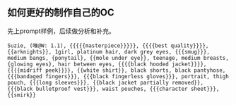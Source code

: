 ## 如何更好的制作自己的OC

先上prompt样例，后续做分析和补充。

`Suzie, (唯@W: 1.1), {{{{{masterpiece}}}}}, {{{{best quality}}}}, {{arknights}}, 1girl, platinum hair, dark grey eyes, {{{smug}}}, medium bangs, {ponytail}, {{mole under eye}}, teenage, medium breasts, {glowing eyes}, hair between eyes, {{{{black hooded jacket}}}}, {{{{midriff peek}}}}, {{white shirt}}, black shorts, black pantyhose, {{{bandaged fingers}}}, {{{black fingerless gloves}}}, portrait, thigh pouch, {{{long sleeves}}}, {{black jacket partially removed}}, {{{black bulletproof vest}}}, waist pouches, {{{character sheet}}}, {{smirk}}`